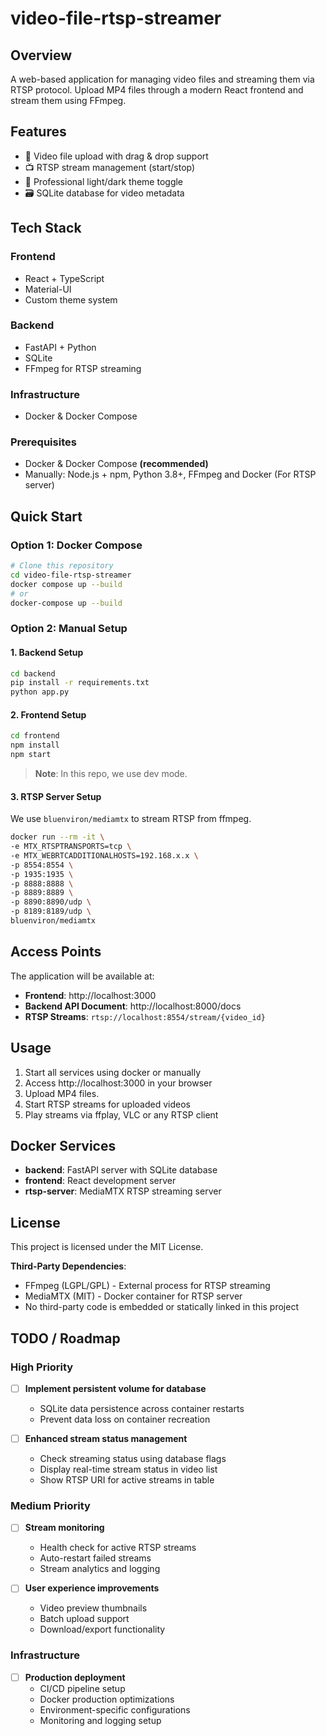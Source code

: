 # video-file-rtsp-streamer

## Overview
A web-based application for managing video files and streaming them via RTSP protocol. Upload MP4 files through a modern React frontend and stream them using FFmpeg.

## Features
- 📁 Video file upload with drag & drop support
- 📺 RTSP stream management (start/stop)
- 🎨 Professional light/dark theme toggle
- 🗃️ SQLite database for video metadata

## Tech Stack
### Frontend
* React + TypeScript
* Material-UI
* Custom theme system

### Backend
* FastAPI + Python
* SQLite
* FFmpeg for RTSP streaming

### Infrastructure
* Docker & Docker Compose

### Prerequisites
* Docker & Docker Compose **(recommended)**
* Manually: Node.js + npm, Python 3.8+, FFmpeg and Docker (For RTSP server)

## Quick Start
### Option 1: Docker Compose
```bash
# Clone this repository
cd video-file-rtsp-streamer
docker compose up --build
# or
docker-compose up --build
```

### Option 2: Manual Setup
#### 1. Backend Setup
```bash
cd backend
pip install -r requirements.txt
python app.py
```

#### 2. Frontend Setup
```bash
cd frontend
npm install
npm start
```
> **Note**: In this repo, we use dev mode.

#### 3. RTSP Server Setup
We use `bluenviron/mediamtx` to stream RTSP from ffmpeg.
```bash
docker run --rm -it \
-e MTX_RTSPTRANSPORTS=tcp \
-e MTX_WEBRTCADDITIONALHOSTS=192.168.x.x \
-p 8554:8554 \
-p 1935:1935 \
-p 8888:8888 \
-p 8889:8889 \
-p 8890:8890/udp \
-p 8189:8189/udp \
bluenviron/mediamtx
```

## Access Points
The application will be available at:
- **Frontend**: http://localhost:3000
- **Backend API Document**: http://localhost:8000/docs
- **RTSP Streams**: `rtsp://localhost:8554/stream/{video_id}`

## Usage
1. Start all services using docker or manually
1. Access http://localhost:3000 in your browser
1. Upload MP4 files.
1. Start RTSP streams for uploaded videos
1. Play streams via ffplay, VLC or any RTSP client

## Docker Services
- **backend**: FastAPI server with SQLite database
- **frontend**: React development server
- **rtsp-server**: MediaMTX RTSP streaming server


## License
This project is licensed under the MIT License.

**Third-Party Dependencies**:
- FFmpeg (LGPL/GPL) - External process for RTSP streaming
- MediaMTX (MIT) - Docker container for RTSP server
- No third-party code is embedded or statically linked in this project

## TODO / Roadmap

### High Priority
- [ ] **Implement persistent volume for database**
  - SQLite data persistence across container restarts
  - Prevent data loss on container recreation

- [ ] **Enhanced stream status management**
  - Check streaming status using database flags
  - Display real-time stream status in video list
  - Show RTSP URI for active streams in table

### Medium Priority  
- [ ] **Stream monitoring**
  - Health check for active RTSP streams
  - Auto-restart failed streams
  - Stream analytics and logging

- [ ] **User experience improvements**
  - Video preview thumbnails
  - Batch upload support
  - Download/export functionality

### Infrastructure
- [ ] **Production deployment**
  - CI/CD pipeline setup
  - Docker production optimizations
  - Environment-specific configurations
  - Monitoring and logging setup
